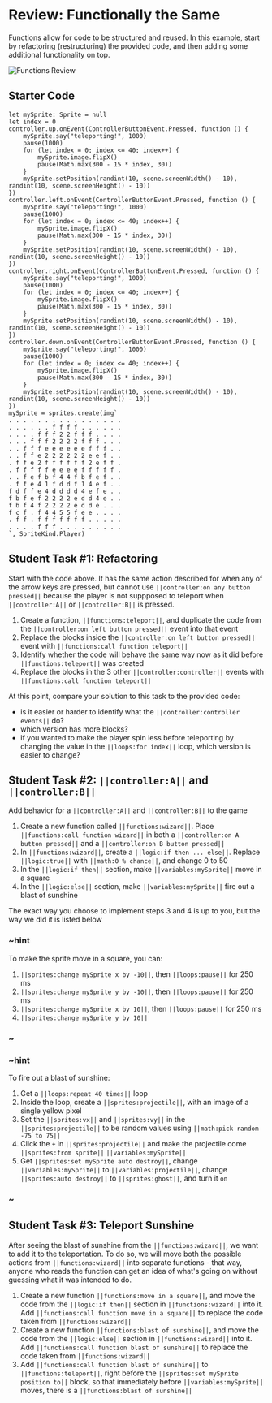 # Review: Functionally the Same

Functions allow for code to be structured and reused. In this example, start by refactoring (restructuring) the provided code, and then adding some additional functionality on top.

![Functions Review](/static/courses/csintro2/review/functions.gif)

## Starter Code

```blocks
let mySprite: Sprite = null
let index = 0
controller.up.onEvent(ControllerButtonEvent.Pressed, function () {
    mySprite.say("teleporting!", 1000)
    pause(1000)
    for (let index = 0; index <= 40; index++) {
        mySprite.image.flipX()
        pause(Math.max(300 - 15 * index, 30))
    }
    mySprite.setPosition(randint(10, scene.screenWidth() - 10), randint(10, scene.screenHeight() - 10))
})
controller.left.onEvent(ControllerButtonEvent.Pressed, function () {
    mySprite.say("teleporting!", 1000)
    pause(1000)
    for (let index = 0; index <= 40; index++) {
        mySprite.image.flipX()
        pause(Math.max(300 - 15 * index, 30))
    }
    mySprite.setPosition(randint(10, scene.screenWidth() - 10), randint(10, scene.screenHeight() - 10))
})
controller.right.onEvent(ControllerButtonEvent.Pressed, function () {
    mySprite.say("teleporting!", 1000)
    pause(1000)
    for (let index = 0; index <= 40; index++) {
        mySprite.image.flipX()
        pause(Math.max(300 - 15 * index, 30))
    }
    mySprite.setPosition(randint(10, scene.screenWidth() - 10), randint(10, scene.screenHeight() - 10))
})
controller.down.onEvent(ControllerButtonEvent.Pressed, function () {
    mySprite.say("teleporting!", 1000)
    pause(1000)
    for (let index = 0; index <= 40; index++) {
        mySprite.image.flipX()
        pause(Math.max(300 - 15 * index, 30))
    }
    mySprite.setPosition(randint(10, scene.screenWidth() - 10), randint(10, scene.screenHeight() - 10))
})
mySprite = sprites.create(img`
. . . . . . . . . . . . . . . .
. . . . . . f f f f . . . . . .
. . . . f f f 2 2 f f f . . . .
. . . f f f 2 2 2 2 f f f . . .
. . f f f e e e e e e f f f . .
. . f f e 2 2 2 2 2 2 e e f . .
. f f e 2 f f f f f f 2 e f f .
. f f f f f e e e e f f f f f .
. . f e f b f 4 4 f b f e f . .
. f f e 4 1 f d d f 1 4 e f . .
f d f f e 4 d d d d 4 e f e . .
f b f e f 2 2 2 2 e d d 4 e . .
f b f 4 f 2 2 2 2 e d d e . . .
f c f . f 4 4 5 5 f e e . . . .
. f f . f f f f f f f . . . . .
. . . . f f f . . . . . . . . .
`, SpriteKind.Player)
```

## Student Task #1: Refactoring

Start with the code above. It has the same action described for when any of the arrow keys are pressed, but cannot use ``||controller:on any button pressed||`` because the player is not suppposed to teleport when ``||controller:A||`` or ``||controller:B||`` is pressed.

1. Create a function, ``||functions:teleport||``, and duplicate the code from the ``||controller:on left button pressed||`` event into that event
2. Replace the blocks inside the ``||controller:on left button pressed||`` event with ``||functions:call function teleport||``
3. Identify whether the code will behave the same way now as it did before ``||functions:teleport||`` was created
4. Replace the blocks in the 3 other ``||controller:controller||`` events with ``||functions:call function teleport||``

At this point, compare your solution to this task to the provided code:

* is it easier or harder to identify what the ``||controller:controller events||`` do?
* which version has more blocks?
* if you wanted to make the player spin less before teleporting by changing the value in the ``||loops:for index||`` loop, which version is easier to change?

## Student Task #2: ``||controller:A||`` and ``||controller:B||``

Add behavior for a ``||controller:A||`` and ``||controller:B||`` to the game

1. Create a new function called ``||functions:wizard||``. Place ``||functions:call function wizard||`` in both a ``||controller:on A button pressed||`` and a ``||controller:on B button pressed||``
2. In ``||functions:wizard||``, create a ``||logic:if then ... else||``. Replace ``||logic:true||`` with ``||math:0 % chance||``, and change 0 to 50
3. In the ``||logic:if then||`` section, make ``||variables:mySprite||`` move in a square
4. In the ``||logic:else||`` section, make ``||variables:mySprite||`` fire out a blast of sunshine

The exact way you choose to implement steps 3 and 4 is up to you, but the way we did it is listed below

### ~hint

To make the sprite move in a square, you can:

1. ``||sprites:change mySprite x by -10||``, then ``||loops:pause||`` for 250 ms
2. ``||sprites:change mySprite y by -10||``, then ``||loops:pause||`` for 250 ms
3. ``||sprites:change mySprite x by 10||``, then ``||loops:pause||`` for 250 ms
4. ``||sprites:change mySprite y by 10||``

### ~

### ~hint

To fire out a blast of sunshine:

1. Get a ``||loops:repeat 40 times||`` loop
2. Inside the loop, create a ``||sprites:projectile||``, with an image of a single yellow pixel
3. Set the ``||sprites:vx||`` and ``||sprites:vy||`` in the ``||sprites:projectile||`` to be random values using ``||math:pick random -75 to 75||``
4. Click the ``+`` in ``||sprites:projectile||`` and make the projectile come ``||sprites:from sprite||`` ``||variables:mySprite||``
5. Get ``||sprites:set mySprite auto destroy||``, change ``||variables:mySprite||`` to ``||variables:projectile||``, change ``||sprites:auto destroy||`` to ``||sprites:ghost||``, and turn it ``on``

### ~

## Student Task #3: Teleport Sunshine

After seeing the blast of sunshine from the ``||functions:wizard||``, we want to add it to the teleportation. To do so, we will move both the possible actions from ``||functions:wizard||`` into separate functions - that way, anyone who reads the function can get an idea of what's going on without guessing what it was intended to do.

1. Create a new function ``||functions:move in a square||``, and move the code from the ``||logic:if then||`` section in ``||functions:wizard||`` into it. Add ``||functions:call function move in a square||`` to replace the code taken from ``||functions:wizard||``
2. Create a new function ``||functions:blast of sunshine||``, and move the code from the ``||logic:else||`` section in ``||functions:wizard||`` into it. Add ``||functions:call function blast of sunshine||`` to replace the code taken from ``||functions:wizard||``
3. Add ``||functions:call function blast of sunshine||`` to ``||functions:teleport||``, right before the ``||sprites:set mySprite position to||`` block, so that immediately before ``||variables:mySprite||`` moves, there is a ``||functions:blast of sunshine||``
